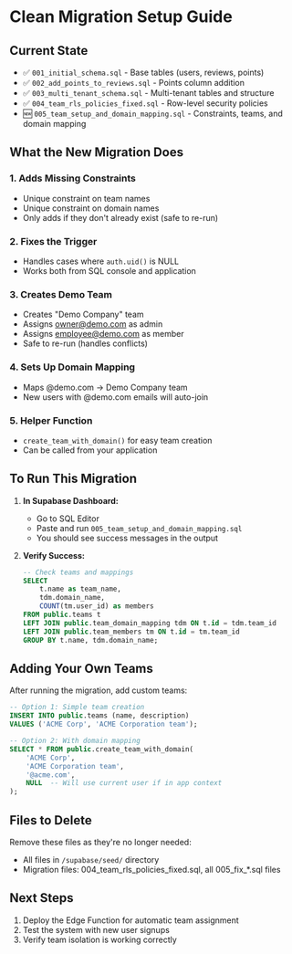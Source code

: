 # Clean Migration Setup Guide

## Current State
- ✅ `001_initial_schema.sql` - Base tables (users, reviews, points)
- ✅ `002_add_points_to_reviews.sql` - Points column addition  
- ✅ `003_multi_tenant_schema.sql` - Multi-tenant tables and structure
- ✅ `004_team_rls_policies_fixed.sql` - Row-level security policies
- 🆕 `005_team_setup_and_domain_mapping.sql` - Constraints, teams, and domain mapping

## What the New Migration Does

### 1. Adds Missing Constraints
- Unique constraint on team names
- Unique constraint on domain names
- Only adds if they don't already exist (safe to re-run)

### 2. Fixes the Trigger
- Handles cases where `auth.uid()` is NULL
- Works both from SQL console and application

### 3. Creates Demo Team
- Creates "Demo Company" team
- Assigns owner@demo.com as admin
- Assigns employee@demo.com as member
- Safe to re-run (handles conflicts)

### 4. Sets Up Domain Mapping
- Maps @demo.com → Demo Company team
- New users with @demo.com emails will auto-join

### 5. Helper Function
- `create_team_with_domain()` for easy team creation
- Can be called from your application

## To Run This Migration

1. **In Supabase Dashboard:**
   - Go to SQL Editor
   - Paste and run `005_team_setup_and_domain_mapping.sql`
   - You should see success messages in the output

2. **Verify Success:**
   ```sql
   -- Check teams and mappings
   SELECT 
       t.name as team_name,
       tdm.domain_name,
       COUNT(tm.user_id) as members
   FROM public.teams t
   LEFT JOIN public.team_domain_mapping tdm ON t.id = tdm.team_id
   LEFT JOIN public.team_members tm ON t.id = tm.team_id
   GROUP BY t.name, tdm.domain_name;
   ```

## Adding Your Own Teams

After running the migration, add custom teams:

```sql
-- Option 1: Simple team creation
INSERT INTO public.teams (name, description)
VALUES ('ACME Corp', 'ACME Corporation team');

-- Option 2: With domain mapping
SELECT * FROM public.create_team_with_domain(
    'ACME Corp',
    'ACME Corporation team', 
    '@acme.com',
    NULL  -- Will use current user if in app context
);
```

## Files to Delete

Remove these files as they're no longer needed:
- All files in `/supabase/seed/` directory
- Migration files: 004_team_rls_policies_fixed.sql, all 005_fix_*.sql files

## Next Steps

1. Deploy the Edge Function for automatic team assignment
2. Test the system with new user signups
3. Verify team isolation is working correctly